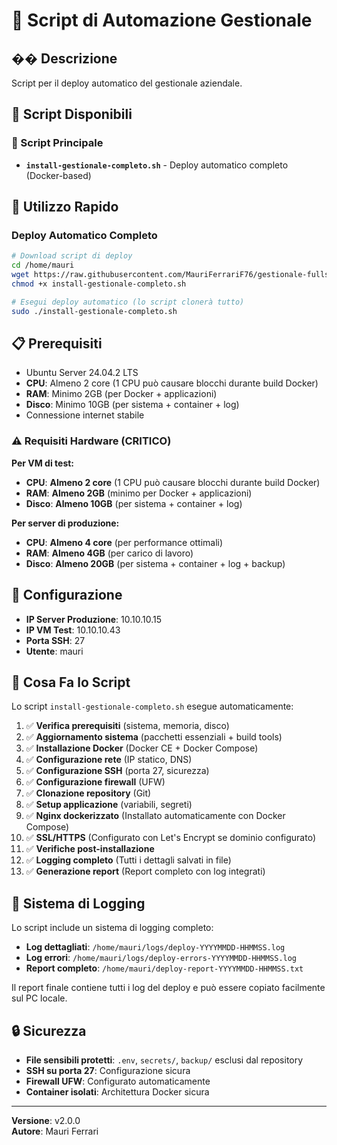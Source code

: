 # 🚀 Script di Automazione Gestionale

## �� Descrizione
Script per il deploy automatico del gestionale aziendale.

## 📁 Script Disponibili

### 🎯 Script Principale
- **`install-gestionale-completo.sh`** - Deploy automatico completo (Docker-based)

## 🚀 Utilizzo Rapido

### Deploy Automatico Completo
```bash
# Download script di deploy
cd /home/mauri
wget https://raw.githubusercontent.com/MauriFerrariF76/gestionale-fullstack/main/public-scripts/install-gestionale-completo.sh
chmod +x install-gestionale-completo.sh

# Esegui deploy automatico (lo script clonerà tutto)
sudo ./install-gestionale-completo.sh
```

## 📋 Prerequisiti
- Ubuntu Server 24.04.2 LTS
- **CPU**: Almeno 2 core (1 CPU può causare blocchi durante build Docker)
- **RAM**: Minimo 2GB (per Docker + applicazioni)
- **Disco**: Minimo 10GB (per sistema + container + log)
- Connessione internet stabile

### ⚠️ Requisiti Hardware (CRITICO)
**Per VM di test:**
- **CPU**: **Almeno 2 core** (1 CPU può causare blocchi durante build Docker)
- **RAM**: **Almeno 2GB** (minimo per Docker + applicazioni)
- **Disco**: **Almeno 10GB** (per sistema + container + log)

**Per server di produzione:**
- **CPU**: **Almeno 4 core** (per performance ottimali)
- **RAM**: **Almeno 4GB** (per carico di lavoro)
- **Disco**: **Almeno 20GB** (per sistema + container + log + backup)

## 🔧 Configurazione
- **IP Server Produzione**: 10.10.10.15
- **IP VM Test**: 10.10.10.43
- **Porta SSH**: 27
- **Utente**: mauri

## 🎯 Cosa Fa lo Script

Lo script `install-gestionale-completo.sh` esegue automaticamente:

1. ✅ **Verifica prerequisiti** (sistema, memoria, disco)
2. ✅ **Aggiornamento sistema** (pacchetti essenziali + build tools)
3. ✅ **Installazione Docker** (Docker CE + Docker Compose)
4. ✅ **Configurazione rete** (IP statico, DNS)
5. ✅ **Configurazione SSH** (porta 27, sicurezza)
6. ✅ **Configurazione firewall** (UFW)
7. ✅ **Clonazione repository** (Git)
8. ✅ **Setup applicazione** (variabili, segreti)
9. ✅ **Nginx dockerizzato** (Installato automaticamente con Docker Compose)
10. ✅ **SSL/HTTPS** (Configurato con Let's Encrypt se dominio configurato)
11. ✅ **Verifiche post-installazione**
12. ✅ **Logging completo** (Tutti i dettagli salvati in file)
13. ✅ **Generazione report** (Report completo con log integrati)

## 📄 Sistema di Logging

Lo script include un sistema di logging completo:

- **Log dettagliati**: `/home/mauri/logs/deploy-YYYYMMDD-HHMMSS.log`
- **Log errori**: `/home/mauri/logs/deploy-errors-YYYYMMDD-HHMMSS.log`
- **Report completo**: `/home/mauri/deploy-report-YYYYMMDD-HHMMSS.txt`

Il report finale contiene tutti i log del deploy e può essere copiato facilmente sul PC locale.

## 🔒 Sicurezza

- **File sensibili protetti**: `.env`, `secrets/`, `backup/` esclusi dal repository
- **SSH su porta 27**: Configurazione sicura
- **Firewall UFW**: Configurato automaticamente
- **Container isolati**: Architettura Docker sicura

---
**Versione**: v2.0.0  
**Autore**: Mauri Ferrari 